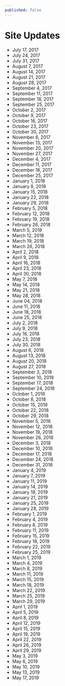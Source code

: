 ```yaml
---
published: false
---
```


# Site Updates
- July 17, 2017
- July 24, 2017
- July 31, 2017
- August 7, 2017
- August 14, 2017
- August 21, 2017
- August 28, 2017
- September 4, 2017
- September 11, 2017
- September 18, 2017
- September 25, 2017
- October 2, 2017
- October 9, 2017
- October 16, 2017
- October 23, 2017
- October 30, 2017
- November 6, 2017
- November 13, 2017
- November 20, 2017
- November 27, 2017
- December 4, 2017
- December 11, 2017
- December 18, 2017
- December 25, 2017
- January 1, 2018
- January 8, 2018
- January 15, 2018
- January 22, 2018
- January 29, 2018
- February 5, 2018
- February 12, 2018
- February 19, 2018
- February 26, 2018
- March 5, 2018
- March 12, 2018
- March 19, 2018
- March 26, 2018
- April 2, 2018
- April 9, 2018
- April 16, 2018
- April 23, 2018
- April 30, 2018
- May 7, 2018
- May 14, 2018
- May 21, 2018
- May 28, 2018
- June 04, 2018
- June 11, 2018
- June 18, 2018
- June 25, 2018
- July 2, 2018
- July 9, 2018
- July 16, 2018
- July 23, 2018
- July 30, 2018
- August 6, 2018
- August 13, 2018
- August 20, 2018
- August 27, 2018
- September 3, 2018
- September 10, 2018
- September 17, 2018
- September 24, 2018
- October 1, 2018
- October 8, 2018
- October 15, 2018
- October 22, 2018
- October 29, 2018
- November 5, 2018
- November 12, 2018
- November 19, 2018
- November 26, 2018
- December 3, 2018
- December 10, 2018
- December 17, 2018
- December 24, 2018
- December 31, 2018
- January 4, 2019
- January 7, 2019
- January 11, 2019
- January 14, 2019
- January 18, 2019
- January 21, 2019
- January 25, 2019
- January 28, 2019
- February 1, 2019
- February 4, 2019
- February 8, 2019
- February 11, 2019
- February 15, 2019
- February 18, 2019
- February 22, 2019
- February 25, 2019
- March 1, 2019
- March 4, 2019
- March 8, 2019
- March 11, 2019
- March 15, 2019
- March 18, 2019
- March 22, 2019
- March 25, 2019
- March 29, 2019
- April 1, 2019
- April 5, 2019
- April 8, 2019
- April 12, 2019
- April 15, 2019
- April 19, 2019
- April 22, 2019
- April 26, 2019
- April 29, 2019
- May 3, 2019
- May 6, 2019
- May 10, 2019
- May 13, 2019
- May 17, 2019

